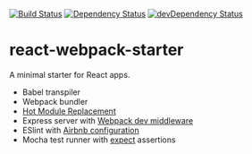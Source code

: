 [![Build Status](https://travis-ci.org/brandondoran/react-webpack-starter.svg?branch=master)](https://travis-ci.org/brandondoran/react-webpack-starter)
[![Dependency Status](https://david-dm.org/brandondoran/react-webpack-starter.svg)](https://david-dm.org/brandondoran/react-webpack-starter)
[![devDependency Status](https://david-dm.org/brandondoran/react-webpack-starter/dev-status.svg)](https://david-dm.org/brandondoran/react-webpack-starter#info=devDependencies)

# react-webpack-starter

A minimal starter for React apps.

- Babel transpiler
- Webpack bundler
- [Hot Module Replacement](https://github.com/gaearon/react-transform-hmr)
- Express server with [Webpack dev middleware](https://github.com/webpack/webpack-dev-middleware)
- ESlint with [Airbnb configuration](https://github.com/airbnb/javascript/tree/master/packages/eslint-config-airbnb)
- Mocha test runner with [expect](https://github.com/mjackson/expect) assertions